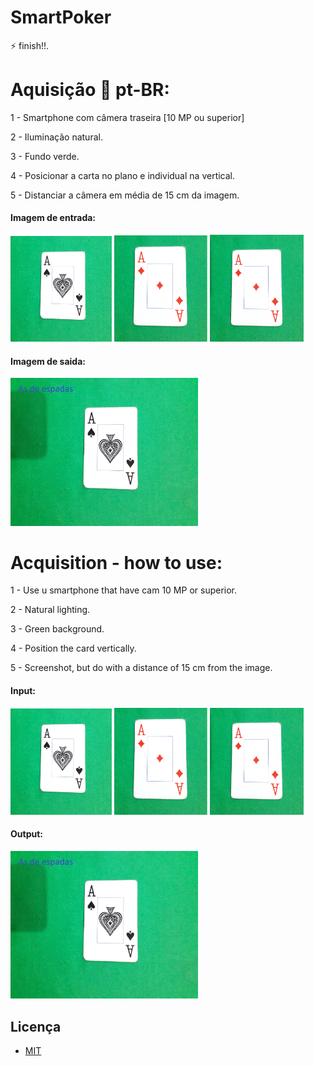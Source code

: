 # SmartPoker
:zap: finish!!.


# Aquisição :iphone: pt-BR:

 1 - Smartphone com câmera traseira [10 MP ou superior]
 
 2 - Iluminação natural.
 
 3 - Fundo verde.
 
 4 - Posicionar a carta no plano e individual na vertical.
 
 5 - Distanciar a câmera em média de 15 cm da imagem.
 



#### Imagem de entrada:
<p align="">
  <img src="./banco/bgrd.png" width="162px" />
  <img src="./banco/bgrd1.png" width="149px" />
  <img src="./banco/bgrd2.png" width="150px" />
  
</p> 


#### Imagem de saida:
<p align="">
  <img src="./banco/imgsaida.jpg" width="300px" />
</p>

## 
# Acquisition - how to use:

1 - Use u smartphone that have cam 10 MP or superior.

2 - Natural lighting.

3 - Green background.

4 - Position the card vertically.

5 - Screenshot, but do with a distance of 15 cm from the image.

#### Input:
<p align="">
  <img src="./banco/bgrd.png" width="162px" />
  <img src="./banco/bgrd1.png" width="149px" />
  <img src="./banco/bgrd2.png" width="150px" />
  
</p> 


#### Output:
<p align="">
  <img src="./banco/imgsaida.jpg" width="300px" />
</p>

## Licença

- [MIT](https://github.com/v0ltmx/SmartPoker/blob/master/LICENSE)
